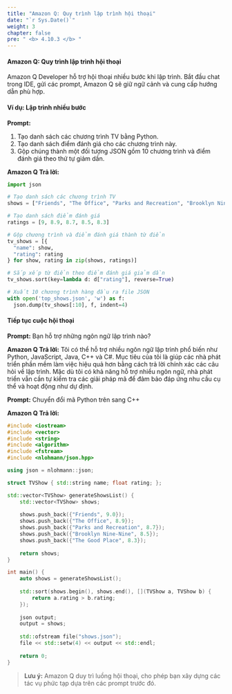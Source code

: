 ```yaml
---
title: "Amazon Q: Quy trình lập trình hội thoại"
date: "`r Sys.Date()`"
weight: 3
chapter: false
pre: " <b> 4.10.3 </b> "
---
```


#### Amazon Q: Quy trình lập trình hội thoại

Amazon Q Developer hỗ trợ hội thoại nhiều bước khi lập trình. Bắt đầu chat trong IDE, gửi các prompt, Amazon Q sẽ giữ ngữ cảnh và cung cấp hướng dẫn phù hợp.

#### Ví dụ: Lập trình nhiều bước
**Prompt:**
1. Tạo danh sách các chương trình TV bằng Python.
2. Tạo danh sách điểm đánh giá cho các chương trình này.
3. Gộp chúng thành một đối tượng JSON gồm 10 chương trình và điểm đánh giá theo thứ tự giảm dần.

**Amazon Q Trả lời:**
```python
import json

# Tạo danh sách các chương trình TV
shows = ["Friends", "The Office", "Parks and Recreation", "Brooklyn Nine-Nine", "The Good Place"] 

# Tạo danh sách điểm đánh giá   
ratings = [9, 8.9, 8.7, 8.5, 8.3]

# Gộp chương trình và điểm đánh giá thành từ điển
tv_shows = [{
  "name": show,
  "rating": rating
} for show, rating in zip(shows, ratings)]

# Sắp xếp từ điển theo điểm đánh giá giảm dần
tv_shows.sort(key=lambda d: d["rating"], reverse=True)

# Xuất 10 chương trình hàng đầu ra file JSON
with open('top_shows.json', 'w') as f:
  json.dump(tv_shows[:10], f, indent=4)
```

#### Tiếp tục cuộc hội thoại

**Prompt:**
Bạn hỗ trợ những ngôn ngữ lập trình nào?

**Amazon Q Trả lời:**
Tôi có thể hỗ trợ nhiều ngôn ngữ lập trình phổ biến như Python, JavaScript, Java, C++ và C#. Mục tiêu của tôi là giúp các nhà phát triển phần mềm làm việc hiệu quả hơn bằng cách trả lời chính xác các câu hỏi về lập trình. Mặc dù tôi có khả năng hỗ trợ nhiều ngôn ngữ, nhà phát triển vẫn cần tự kiểm tra các giải pháp mã để đảm bảo đáp ứng nhu cầu cụ thể và hoạt động như dự định.

**Prompt:**
Chuyển đổi mã Python trên sang C++

**Amazon Q Trả lời:**
```cpp
#include <iostream>
#include <vector>
#include <string>
#include <algorithm>
#include <fstream>
#include <nlohmann/json.hpp>

using json = nlohmann::json;

struct TVShow { std::string name; float rating; };

std::vector<TVShow> generateShowsList() {
    std::vector<TVShow> shows;
    
    shows.push_back({"Friends", 9.0});
    shows.push_back({"The Office", 8.9});
    shows.push_back({"Parks and Recreation", 8.7});
    shows.push_back({"Brooklyn Nine-Nine", 8.5});
    shows.push_back({"The Good Place", 8.3});
    
    return shows;
}

int main() {
    auto shows = generateShowsList();
    
    std::sort(shows.begin(), shows.end(), [](TVShow a, TVShow b) {
        return a.rating > b.rating;
    });
    
    json output;
    output = shows;
    
    std::ofstream file("shows.json");
    file << std::setw(4) << output << std::endl;
    
    return 0;
}
```

> **Lưu ý:** Amazon Q duy trì luồng hội thoại, cho phép bạn xây dựng các tác vụ phức tạp dựa trên các prompt trước đó.